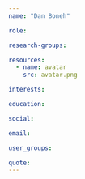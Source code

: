 ```yaml
---
name: "Dan Boneh"

role:

research-groups:

resources:
  - name: avatar
    src: avatar.png

interests:

education:

social:

email:

user_groups:

quote:
---
```

